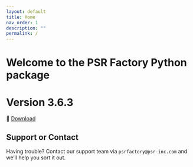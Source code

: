 ```yaml
---
layout: default
title: Home
nav_order: 1
description: ""
permalink: /
---
```


# Welcome to the PSR Factory Python package


# Version 3.6.3

🔗 [Download](https://www.psr-inc.com/app/link/?t=d&f=factory_python-3.6.3-windows-x64-2b36198-release.zip)


## Support or Contact

Having trouble? Contact our support team via `psrfactory@psr-inc.com` and we’ll help you sort it out.
